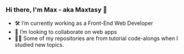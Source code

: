 ### Hi there, I'm Max - aka Maxtasy 👋

- 🛠️ I’m currently working as a Front-End Web Developer
- 👯 I’m looking to collaborate on web apps
- 👨‍🎓 Some of my repositories are from tutorial code-alongs when I studied new topics. 

<!--
**Maxtasy/maxtasy** is a ✨ _special_ ✨ repository because its `README.md` (this file) appears on your GitHub profile.

Here are some ideas to get you started:

- 🔭 I’m currently working on ...
- 🌱 I’m currently learning ...
- 👯 I’m looking to collaborate on ...
- 🤔 I’m looking for help with ...
- 💬 Ask me about ...
- 📫 How to reach me: ...
- 😄 Pronouns: ...
- ⚡ Fun fact: ...
-->
